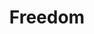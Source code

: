 ---
pid: MX240
title: Freedom
location_transcription: Malcolm X Park
zipcode: 
outside_phl: 
neighborhood: 
age: 
age_range: 
instagram: 
image_file_name: MX_240.jpg
proposal_transcription: DOM FREE
topic: Freedom
topic_summary: '0'
type: Other No Form
keywords_other: freedom
credit: 
image_labels: 
twitter: 
facebook: 
permalink: "/monuments/mx240/"
layout: item-page
---